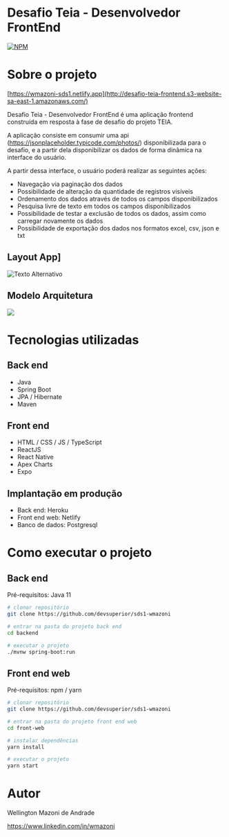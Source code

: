 # Desafio Teia - Desenvolvedor FrontEnd 
[![NPM](https://img.shields.io/npm/l/react)](https://github.com/devsuperior/sds1-wmazoni/blob/master/LICENSE) 

# Sobre o projeto

[https://wmazoni-sds1.netlify.app](http://desafio-teia-frontend.s3-website-sa-east-1.amazonaws.com/)

Desafio Teia - Desenvolvedor FrontEnd é uma aplicação frontend construída em resposta à fase de desafio do projeto TEIA.

A aplicação consiste em consumir uma api (https://jsonplaceholder.typicode.com/photos/) disponibilizada para o desafio, e a partir dela disponibilizar os dados de forma dinâmica na interface do usuário.

A partir dessa interface, o usuário poderá realizar as seguintes ações:
- Navegação via paginação dos dados
- Possibilidade de alteração da quantidade de registros visíveis
- Ordenamento dos dados através de todos os campos disponibilizados
- Pesquisa livre de texto em todos os campos disponibilizados
- Possibilidade de testar a exclusão de todos os dados, assim como carregar novamente os dados
- Possibilidade de exportação dos dados nos formatos excel, csv, json e txt

## Layout App]
<img src="https://github.com/jwj2606/desafioTeia_c086047/blob/main/src/imgApp.png" alt="Texto Alternativo">

## Modelo Arquitetura
[![](https://mermaid.ink/img/pako:eNqNkkFu2zAQRa8y4CoBLANtdl4UUCKntRPHAaRuKmUxFkcxAYqjUGSKQvJpusgBegRfLJQMt3WRAJU2xJv_h5_kdKJkSWImKs3fyy1aB1lSGAhfnMdNA9eWjZsb-QBR9Kn_AFFL9lntX7iHRSepxUpx5EjhdCyUNHXtbtR-hAgsPXlqXQ-XZ_H9ArL5Ij5_v3vJdcOGjKMelp1EyW3kcKNp-rsydH-_QdjKeuct9nDTGXzeoP0_9W1XMTs6qi9hEMDV2TJd30ESJ-v0_ID6i_FUbUjTDinhYLgai0ke642vYSEf_sbz_B9wnWfKaTphn_OvVp-QL3m29fXGoNLwp7Yco9f7X9Lr8AarcE0Ox0sKwVbosmGZBJKytyXt3nTddQ0-KoP7l_1PPvjuR-DYvu1Yd2wlnThSti6Ijz-AmIiabI1KhnnqBlIIt6WaCjELS0kVeu0KUZhdkKJ3nP4wpZiFV6CJ8E04CSUKHy3WYlahbgMlqUKm1WFGx1GdiAbNN-ajZvcKGJPrIw?type=png)](https://mermaid.live/edit#pako:eNqNkkFu2zAQRa8y4CoBLANtdl4UUCKntRPHAaRuKmUxFkcxAYqjUGSKQvJpusgBegRfLJQMt3WRAJU2xJv_h5_kdKJkSWImKs3fyy1aB1lSGAhfnMdNA9eWjZsb-QBR9Kn_AFFL9lntX7iHRSepxUpx5EjhdCyUNHXtbtR-hAgsPXlqXQ-XZ_H9ArL5Ij5_v3vJdcOGjKMelp1EyW3kcKNp-rsydH-_QdjKeuct9nDTGXzeoP0_9W1XMTs6qi9hEMDV2TJd30ESJ-v0_ID6i_FUbUjTDinhYLgai0ke642vYSEf_sbz_B9wnWfKaTphn_OvVp-QL3m29fXGoNLwp7Yco9f7X9Lr8AarcE0Ox0sKwVbosmGZBJKytyXt3nTddQ0-KoP7l_1PPvjuR-DYvu1Yd2wlnThSti6Ijz-AmIiabI1KhnnqBlIIt6WaCjELS0kVeu0KUZhdkKJ3nP4wpZiFV6CJ8E04CSUKHy3WYlahbgMlqUKm1WFGx1GdiAbNN-ajZvcKGJPrIw)

# Tecnologias utilizadas
## Back end
- Java
- Spring Boot
- JPA / Hibernate
- Maven
## Front end
- HTML / CSS / JS / TypeScript
- ReactJS
- React Native
- Apex Charts
- Expo
## Implantação em produção
- Back end: Heroku
- Front end web: Netlify
- Banco de dados: Postgresql

# Como executar o projeto

## Back end
Pré-requisitos: Java 11

```bash
# clonar repositório
git clone https://github.com/devsuperior/sds1-wmazoni

# entrar na pasta do projeto back end
cd backend

# executar o projeto
./mvnw spring-boot:run
```

## Front end web
Pré-requisitos: npm / yarn

```bash
# clonar repositório
git clone https://github.com/devsuperior/sds1-wmazoni

# entrar na pasta do projeto front end web
cd front-web

# instalar dependências
yarn install

# executar o projeto
yarn start
```

# Autor

Wellington Mazoni de Andrade

https://www.linkedin.com/in/wmazoni

